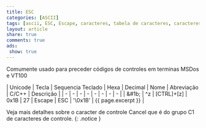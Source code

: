 ```yaml
---
title: ESC
categories: [ASCII]
tags: [ascii, ESC, Escape, caracteres, tabela de caracteres, caracteres de controle]
layout: article
share: true
comments: true
ads:
 show: true
---
```

Comumente usado para preceder códigos de controles em terminas MSDos e VT100
<!--more-->

| Unicode | Tecla | Sequencia Teclado | Hexa | Decimal | Nome  | Abreviação | C/C++ | Descrição |
| - | - | - | - | - | - | - | - |
| &#1b; | ^z | [CTRL]+[z] | 0x1B | 27 | Escape | ESC  | '\0x1B' | {{ page.excerpt }} |

Veja mais detalhes sobre o caracter de controle Cancel que é do grupo C1 de caracteres de controle.
{: .notice }
